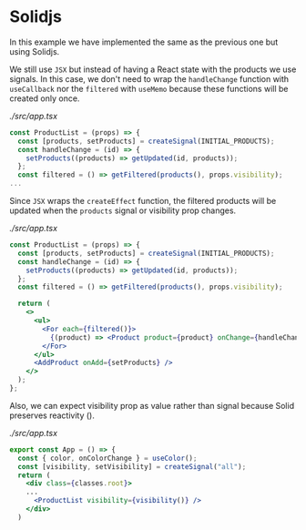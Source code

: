 # Solidjs

In this example we have implemented the same as the previous one but using Solidjs.

We still use `JSX` but instead of having a React state with the products we use signals. In this case, we don't need to wrap the `handleChange` function with `useCallback` nor the `filtered` with `useMemo` because these functions will be created only once.

_./src/app.tsx_

```jsx
const ProductList = (props) => {
  const [products, setProducts] = createSignal(INITIAL_PRODUCTS);
  const handleChange = (id) => {
    setProducts((products) => getUpdated(id, products));
  };
  const filtered = () => getFiltered(products(), props.visibility);
...

```

Since `JSX` wraps the `createEffect` function, the filtered products will be updated when the `products` signal or visibility prop changes.

_./src/app.tsx_

```jsx
const ProductList = (props) => {
  const [products, setProducts] = createSignal(INITIAL_PRODUCTS);
  const handleChange = (id) => {
    setProducts((products) => getUpdated(id, products));
  };
  const filtered = () => getFiltered(products(), props.visibility);

  return (
    <>
      <ul>
        <For each={filtered()}>
          {(product) => <Product product={product} onChange={handleChange} />}
        </For>
      </ul>
      <AddProduct onAdd={setProducts} />
    </>
  );
};
```

Also, we can expect visibility prop as value rather than signal because Solid preserves reactivity ().

_./src/app.tsx_

```jsx
export const App = () => {
  const { color, onColorChange } = useColor();
  const [visibility, setVisibility] = createSignal("all");
  return (
    <div class={classes.root}>
    ...
      <ProductList visibility={visibility()} />
    </div>
  )

```
